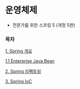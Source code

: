 # 운영체제
* 전문가를 위한 스프링 5 (개정 5판)

### 목차
[1. Spring 개요](https://github.com/JisooOh94/study/blob/master/%EC%A0%84%EB%AC%B8%EA%B0%80%EB%A5%BC%20%EC%9C%84%ED%95%9C%20%EC%8A%A4%ED%94%84%EB%A7%815/1.%20Spring%20%EA%B0%9C%EC%9A%94.md)

[1.1 Enterprise Java Bean](https://github.com/JisooOh94/study/blob/master/%EC%A0%84%EB%AC%B8%EA%B0%80%EB%A5%BC%20%EC%9C%84%ED%95%9C%20%EC%8A%A4%ED%94%84%EB%A7%815/1.1%20Enterprise%20Java%20Bean.md)

[2. Spring 리팩토링](https://github.com/JisooOh94/study/blob/master/%EC%A0%84%EB%AC%B8%EA%B0%80%EB%A5%BC%20%EC%9C%84%ED%95%9C%20%EC%8A%A4%ED%94%84%EB%A7%815/2.%20Spring%20%EB%A6%AC%ED%8C%A9%ED%86%A0%EB%A7%81.md)

[3. Spring IoC](https://github.com/JisooOh94/study/blob/master/%EC%A0%84%EB%AC%B8%EA%B0%80%EB%A5%BC%20%EC%9C%84%ED%95%9C%20%EC%8A%A4%ED%94%84%EB%A7%815/3.%20Spring%20IoC.md)